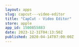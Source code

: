 ```yaml
---
layout: apps
slug: capcut---video-editor
title: "CapCut - Video Editor"
store: apple
app_id: 1500855883
date: 2023-12-31T04:13:50Z
published: 2020-04-14T07:00:00Z
---
```

